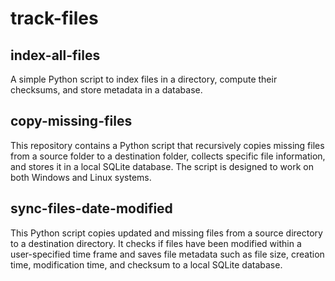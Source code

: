 # track-files

## index-all-files
A simple Python script to index files in a directory, compute their checksums, and store metadata in a database.

## copy-missing-files
This repository contains a Python script that recursively copies missing files from a source folder to a destination folder, collects specific file information, and stores it in a local SQLite database. The script is designed to work on both Windows and Linux systems.

## sync-files-date-modified
This Python script copies updated and missing files from a source directory to a destination directory. It checks if files have been modified within a user-specified time frame and saves file metadata such as file size, creation time, modification time, and checksum to a local SQLite database.